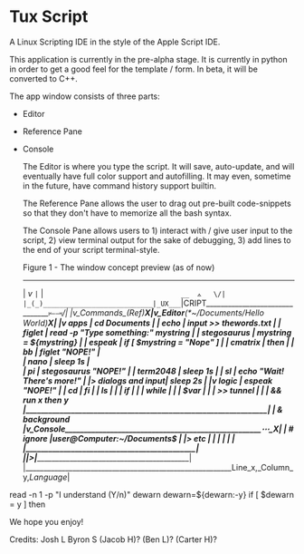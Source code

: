 # Tux Script
A Linux Scripting IDE in the style of the Apple Script IDE.

This application is currently in the pre-alpha stage. It is currently in python in order to get a good feel for the template / form. In beta, it will be converted to C++.

The app window consists of three parts:
- Editor
- Reference Pane
- Console

    The Editor is where you type the script. It will save, auto-update, and will eventually have full color support and autofilling. It may even, sometime in the future, have command history support builtin.

    The Reference Pane allows the user to drag out pre-built code-snippets so that they don't have to memorize all the bash syntax.

    The Console Pane allows users to 1) interact with / give user input to the script, 2) view terminal output for the sake of debugging, 3) add lines to the end of your script terminal-style.

    Figure 1 - The window concept preview (as of now)
     ____________________________________________________________________________________
    | *v*                          `|`    |``                                  __  ⟑   \/|
    |_(_)___________________________|_UX___``|CRIPT_______________________________⥒⥓__/\|
    |v_Commands_(Ref)__X|v_Editor___(*~/Documents/Hello World)__________________________X|
    |v apps             | cd Documents                                                   |
    |   echo            | input_______ >> thewords.txt                                   |
    |   figlet          | read -p "Type something:" mystring                             |
    |   stegosaurus     | mystring = ${mystring}                                         |
    |   espeak          | if [ $mystring = "Nope" ]                                      |
    |   cmatrix         | then                                                           |
    |   bb              |     figlet "NOPE!"                                             |    
    |   nano            |     sleep 1s                                                   |                
    |   pi              |     stegosaurus "NOPE!"                                        |
    |   term2048        |     sleep 1s                                                   |
    |   sl              |     echo "Wait! There's more!"                                 |
    |> dialogs and input|     sleep 2s                                                   |
    |v logic            |     espeak "NOPE!"                                             |
    |   cd              | fi                                                             |
    |   ls              |                                                                |
    |   if              |                                                                |
    |   while           |                                                                |
    |   $var            |                                                                |
    |   >> tunnel       |                                                                |
    |   && run x then y |________________________________________________________________|
    |   & background    |v_Console____________________________________________________⋯_X|
    |   # ignore        |user@Computer:~/Documents$                                      |
    |> etc              |                                                                |
    |                   |                                                                |
    |                   |________________________________________________________________|
    |___________________|>|______________________________________________________________|
    |_________________________________________________________Line_x,_Column_y,_Language_|
    
read -n 1 -p "I understand (Y/n)" dewarn
dewarn=${dewarn:-y}
if [ $dewarn = y ]
then



We hope you enjoy!

Credits:
Josh L
Byron S
(Jacob H)?
(Ben L)?
(Carter H)?